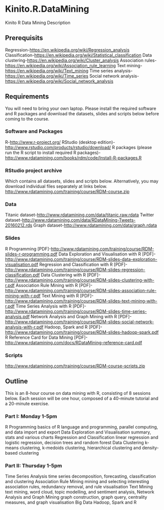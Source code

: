 # Kinito.R.DataMining
Kinito R Data Mining Description

## Prerequisits

Regression-https://en.wikipedia.org/wiki/Regression_analysis
Classification-https://en.wikipedia.org/wiki/Statistical_classification
Data clustering-https://en.wikipedia.org/wiki/Cluster_analysis
Association rules-https://en.wikipedia.org/wiki/Association_rule_learning
Text mining-https://en.wikipedia.org/wiki/Text_mining
Time series analysis-https://en.wikipedia.org/wiki/Time_series
Social network analysis-https://en.wikipedia.org/wiki/Social_network_analysis

## Requirements

You will need to bring your own laptop. Please install the required software and R packages and download the datasets, slides and scripts below before coming to the course.

### Software and Packages

R-http://www.r-project.org/
RStudio (desktop edition)-http://www.rstudio.com/products/rstudio/download/
R packages (please run the R script to install required R packages)-http://www.rdatamining.com/books/rdm/code/Install-R-packages.R

### RStudio project archive

Which contains all datasets, slides and scripts below. Alternatively, you may download individual files separately at links below.
http://www.rdatamining.com/training/course/RDM-course.zip

### Data

Titanic dataset-http://www.rdatamining.com/data/titanic.raw.rdata
Twitter dataset-http://www.rdatamining.com/data/RDataMining-Tweets-20160212.rds
Graph dataset-http://www.rdatamining.com/data/graph.rdata

### Slides

R Programming [PDF]-http://www.rdatamining.com/training/course/RDM-slides-r-programming.pdf
Data Exploration and Visualisation with R [PDF]-http://www.rdatamining.com/training/course/RDM-slides-data-exploration-visualisation.pdf
Regression and Classification with R  [PDF]-http://www.rdatamining.com/training/course/RDM-slides-regression-classification.pdf
Data Clustering with R [PDF]-http://www.rdatamining.com/training/course/RDM-slides-clustering-with-r.pdf
Association Rule Mining with R [PDF]-http://www.rdatamining.com/training/course/RDM-slides-association-rule-mining-with-r.pdf
Text Mining with R [PDF]-http://www.rdatamining.com/training/course/RDM-slides-text-mining-with-r.pdf
Time Series Analysis with R [PDF]-http://www.rdatamining.com/training/course/RDM-slides-time-series-analysis.pdf
Network Analysis and Graph Mining with R [PDF]-http://www.rdatamining.com/training/course/RDM-slides-social-network-analysis-with-r.pdf
Hadoop, Spark and R [PDF]-http://www.rdatamining.com/training/course/RDM-slides-hadoop-spark.pdf
R Reference Card for Data Mining [PDF]-http://www.rdatamining.com/docs/RDataMining-reference-card.pdf

### Scripts

http://www.rdatamining.com/training/course/RDM-course-scripts.zip

## Outline

This is an 8-hour course on data mining with R, consisting of 8 sessions below. Each session will be one hour, composed of a 40-minute tutorial and a 20-minute exercise.

### Part I: Monday 1-5pm

R Programming 
basics of R language and programming, parallel computing, and data import and export
Data Exploration and Visualisation
summary, stats and various charts
Regression and Classification
linear regression and logistic regression, decision trees and random forest
Data Clustering
k-means clustering, k-medoids clustering, hierarchical clustering and density-based clustering

### Part II: Thursday 1-5pm

Time Series Analysis
time series decomposition, forecasting, classification and clustering
Association Rule Mining 
mining and selecting interesting association rules, redundancy removal, and rule visualisation
Text Mining
text mining, word cloud, topic modelling, and sentiment analysis,
Network Analysis and Graph Mining
graph construction, graph query, centrality measures, and graph visualisation
Big Data
Hadoop, Spark and R

